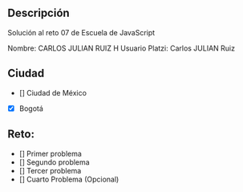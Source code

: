 ## Descripción

Solución al reto 07 de Escuela de JavaScript

Nombre: CARLOS JULIAN RUIZ H
Usuario Platzi: Carlos JULIAN Ruiz

## Ciudad
- [] Ciudad de México
- [x] Bogotá

## Reto:
  - [] Primer problema
  - [] Segundo problema
  - [] Tercer problema
  - [] Cuarto Problema (Opcional)